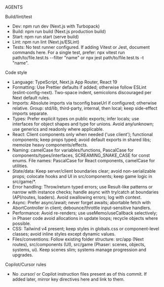 AGENTS

Build/lint/test
- Dev: npm run dev (Next.js with Turbopack)
- Build: npm run build (Next.js production build)
- Start: npm run start (serve build)
- Lint: npm run lint (Next.js/ESLint)
- Tests: No test runner configured. If adding Vitest or Jest, document commands here. For a single test, prefer: npx vitest run path/to/file.test.ts --filter "name" or npx jest path/to/file.test.ts -t "name".

Code style
- Language: TypeScript, Next.js App Router, React 19
- Formatting: Use Prettier defaults if added; otherwise follow ESLint (eslint-config-next). Two-space indent, semicolons discouraged per Next default rules.
- Imports: Absolute imports via tsconfig baseUrl if configured; otherwise relative. Group: std/lib, third-party, internal, then local; keep side-effect imports separate.
- Types: Prefer explicit types on public exports; infer locals; use interfaces for object shapes and type for unions. Avoid any/unknown; use generics and readonly where applicable.
- React: Client components only when needed ('use client'); functional components; keep props typed; avoid default exports in shared libs; memoize heavy components/effects.
- Naming: camelCase for variables/functions, PascalCase for components/types/interfaces, SCREAMING_SNAKE_CASE for const enums. File names: PascalCase for React components, camelCase for utilities.
- State/data: Keep server/client boundaries clear; avoid non-serializable props; colocate hooks and UI in src/components; keep game logic in src/game/*.
- Error handling: Throw/return typed errors; use Result-like patterns or narrow with instance checks; handle async with try/catch at boundaries (API/routes, loaders). Avoid swallowing errors; log with context.
- Async: Prefer async/await; never forget awaits; abortable fetch with AbortController in client; debounce/throttle input-sensitive handlers.
- Performance: Avoid re-renders; use useMemo/useCallback selectively; in Phaser code avoid allocations in update loops; recycle objects where possible.
- CSS: Tailwind v4 present; keep styles in globals.css or component-level classes; avoid inline styles except dynamic values.
- Files/conventions: Follow existing folder structure: src/app (Next routes), src/components (UI), src/game (Phaser: scenes, objects, systems, ui). Keep scenes slim; systems manage progression and upgrades.

Copilot/Cursor rules
- No .cursor/ or Copilot instruction files present as of this commit. If added later, mirror key directives here and link to them.
